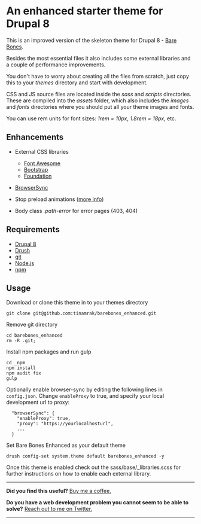 # An enhanced starter theme for Drupal 8

This is an improved version of the skeleton theme for Drupal 8 - [Bare Bones](https://github.com/tinamrak/barebones).

Besides the most essential files it also includes some external libraries and a couple of performance improvements.

You don't have to worry about creating all the files from scratch, just copy this to your *themes* directory and start with development.

CSS and JS source files are located inside the *sass* and *scripts* directories. These are compiled into the *assets* folder, which also includes the *images* and *fonts* directories where you should put all your theme images and fonts.

You can use rem units for font sizes: *1rem = 10px*, *1.8rem = 18px*, etc.

## Enhancements
- External CSS libraries
  - [Font Awesome](https://fontawesome.com/)
  - [Bootstrap](https://getbootstrap.com/)
  - [Foundation](https://get.foundation/)
  
- [BrowserSync](https://www.browsersync.io/)
- Stop preload animations ([more info](https://css-tricks.com/transitions-only-after-page-load/))
- Body class *.path-error* for error pages (403, 404)


## Requirements
- [Drupal 8](https://www.drupal.org/)
- [Drush](https://www.drush.org/)
- [git](https://git-scm.com/)
- [Node.js](https://nodejs.org/)
- [npm](https://www.npmjs.com/)

## Usage

Download or clone this theme in to your themes directory 
```
git clone git@github.com:tinamrak/barebones_enhanced.git
```

Remove git directory
```
cd barebones_enhanced
rm -R .git;
```

Install npm packages and run gulp
```
cd _npm
npm install
npm audit fix
gulp
```

Optionally enable browser-sync by editing the following lines in `config.json`.
Change `enableProxy` to true, and specify your local development url to proxy:
```
  "browserSync": {
    "enableProxy": true,
    "proxy": "https://yourlocalhosturl",
    ...
  }
```

Set Bare Bones Enhanced as your default theme
```
drush config-set system.theme default barebones_enhanced -y
```

Once this theme is enabled check out the sass/base/_libraries.scss for further instructions on how to enable each external library.

------------

**Did you find this useful?** [Buy me a coffee.](https://www.buymeacoffee.com/tinamrak "Buy Tina Mrak a coffee.")

**Do you have a web development problem you cannot seem to be able to solve?** [Reach out to me on Twitter.](https://twitter.com/TinaMrak "Follow me on Twitter")

------------
